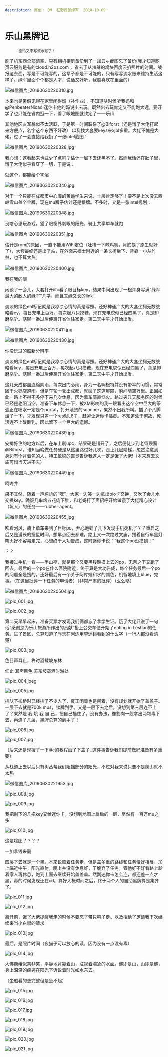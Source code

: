 ```yaml
---
description: 原创： DM  狂野西部绿军  2018-10-09
---
```


# 乐山黑牌记

          德玛又来写流水账了！

刷了机东西全部清空，只有相机相册备份到了一加云←截图忘了备份\(我才知道网页云服务是有的cloud.h2os.com ，省去了从辣辣的鸡块百度云扒照片的时间。战报这东西，写是不可能写的，这辈子都是不可能的，只有写写流水账来维持生活这样子。绿军里面个个都是人才，说话又好听，我超喜欢在里面的）

![微信图片_20190630220310.jpg](https://i.loli.net/2019/06/30/5d18c1ba6879e21654.jpg)

本来也是暑假无聊在家里闲得慌（补作业），不知道啥时候听我妈和@PenbeaterNicad 迷你卡他的妈说出去玩。既然出去玩肯定又不能跑太远，要开学了也只能在省内逛一下，看了眼地图就钦定了——乐山

其他地区友军貌似不太活跃，于是第一时间联系了@Biforst（还是饿了大佬打起来方便点，名字这个东西不好改） 以及找大套要keys来xjbl多重。大佬不愧是大佬，过了一会直接给我扔了一张intel截图：

![微信图片_20190630220328.jpg](https://i.loli.net/2019/06/30/5d18c1ba9fd4882821.jpg)

我心想：这看起来也忒少了点吧？估计一层下去还黑不了。然而我话还在肚子里，饿了大佬似乎看穿了一切，于是说：

就这个，都能给个10层

![微信图片_20190630220340.jpg](https://i.loli.net/2019/06/30/5d18c1bc192f523275.jpg)

对于一个只能在成都市中心混的苦逼学生来说，十层肯定够了！要不是上次没去西岭雪山盖个金牌，现在mu牌子估计还是银牌。不多时，又是一张intel规划：

![微信图片_20190630220348.jpg](https://i.loli.net/2019/06/30/5d18c1baa4e9696345.jpg)

没啥心思玩游戏，望了眼窗外刺眼的阳光，骑上共享单车就跑

![微信图片_20190630220351.jpg](https://i.loli.net/2019/06/30/5d18c1baa689766794.jpg)

估计是rom的原因，一直不能用WiFi定位（吐槽一下辣鸡氢，月底换了原生就好了），大套最终还是出了站，在外面来福士附近的一条长椅坐下，背靠一小从竹林，也不算太热。

![微信图片_20190630220400.jpg](https://i.loli.net/2019/06/30/5d18c1baa82a957991.jpg)

我在我的眼

闲谈了一会儿，大套打开iitc看了眼目标key，结果中间出现了一根浑身写满“绿军最大的敌人的绿军”几字，而且又绿又长的link：

淡淡的绿色enl标记就是我凉凉心情的真是写照。还好神通广大的大套坐拥无数战略看ey，每日充电上百万，每次起八只摸糖，现在充电貌似已经四黑了，真是卸磨杀驴。瞎聊一番过后便离开省体往家走。第二天中午才开始出发。

![微信图片_20190630220411.jpg](https://i.loli.net/2019/06/30/5d18c1bbb677946343.jpg)

![微信图片_20190630220430.jpg](https://i.loli.net/2019/06/30/5d18c1bab066d72645.jpg)

你没玩过的船新分辨率

淡淡的绿色enl标记就是我凉凉心情的真是写照。还好神通广大的大套坐拥无数战略看key，每日充电上百万，每次起八只摸糖，现在充电貌似已经四黑了，真是卸磨杀驴。瞎聊一番过后便离开省体往家走。第二天中午才开始出发。

这几天成都虽连绵阴雨，每次出门必雨，身为一名啊根特并没有带伞的习惯，常常困于火锅店避雨。但是车轮一驶出成都，就破了这道屏障，瞬间晴空万里。正因如此一路上不得不多停下来几次休息，因为晕车简直恼火。路过夹江天服务区的时候已经是艳阳当空。准备下车休息一下，被XM影响的我一眼看出这个空中巨大的茶壶正在喷水一定是个portal，打开滚烫的scanner，果然不出我所料。插了个八脚蛤了一下，才发现只差一个res就L8了，赶紧让迷你卡插脚。不知道处于何故，死活连不上酸酸乳，因此留下一个巨大的遗憾。

![微信图片_20190630220439.jpg](https://i.loli.net/2019/06/30/5d18c1bb84e3180090.jpg)

安排好住的地方以后，在车上刷upc，结果硬是错开了，之后便徒步到老霄顶面@Biforst。谁知当晚做任务硬是从这里路过好几次。走上几层阶梯，忽然注意到身边有个背着包的人，特工敏锐的直觉告诉我这人一定是饿了大佬!（本来想去文庙可惜当天进不去）

![微信图片_20190630220449.jpg](https://i.loli.net/2019/06/30/5d18c1bad48cb71619.jpg)

呵咚井

果不其然，随着一声尴尬的“嘿”，大家一边笑一边拿出bio卡交换，又吹了会儿水交换key。晚饭几串烤五花肉下肚，和老妈打了声招呼开始做饿了大佬精心设计（坑人）的任务——rubber agent。

![微信图片_20190630220455.jpg](https://i.loli.net/2019/06/30/5d18c22a52db438793.jpg)

吹着河风，骑上单车来到了目标po，开心地蛤了几下发现手机死机了？？重启之后又是漫长的搜星时间，想早点回去都难。路上又一次路过文庙，推着自行车黑灯瞎火好不容易走完，心想终于大功告成，这时迷你卡说：“我这个po没摸到！”

？？

我接过手机一看——半山亭，就是那个又要黑黢黢摸上去的po，无奈之下又跑了回去。最后的一个po在什么医院附近，终于算是大功告成，每个任务最后一个po的问题全是搜的，还好最后有一个关于阿库娅和水的颜色，机智地填上blue，完事。（在这里批评一下任务的申请者）（非常严肃的批评）（么么哒）

![微信图片_20190630220504.jpg](https://i.loli.net/2019/06/30/5d18c22a4a43452004.jpg)

![pic_001.jpg](https://i.loli.net/2019/06/30/5d18c22a6d4c049647.jpg)

![pic_002.jpg](https://i.loli.net/2019/06/30/5d18c22a6079b53858.jpg)

第二天早早起床，准备买票才发现我们俩都忘了拿学生证。饿了大佬只说了一句话“感谢您为乐山旅游所作出的贡献”搭上公交车便开始了eating in Leshan的任务。进了景区，总算知道了昨天在河边用望远镜看到的什么字（一行人都没看清楚）

![pic_003.jpg](https://i.loli.net/2019/06/30/5d18c22a8f89574838.jpg)

色目声耳止，杵时酒载坡东林

仰止 耳声目色 苏东坡载酒时游处

![pic_004.jpeg](https://i.loli.net/2019/06/30/5d18c22a8396295359.jpeg)

![pic_005.jpg](https://i.loli.net/2019/06/30/5d18c22a7a0f061001.jpg)

排队下栈桥时已经排了不少人了，反正闲着也是闲着，没有规划就开始了盖盖子。一层下去就是700k mus，钛牌到手。又是一层下去之后，没想到第三层连不上了？果然是 我 坑 我 自 己，把自己挡住了。没有办法，像割肉一般拿出两颗毒下去，再连了几层，黑牌总算的到手了！

![pic_006.jpg](https://i.loli.net/2019/06/30/5d18c22aa6d6792929.jpg)

![pic_007.jpg](https://i.loli.net/2019/06/30/5d18c22a9a3fb64403.jpg)

（后来还是现搜了一下iitc的教程画了下盖子..这件事告诉我们提前做好准备有多重要）

从栈道上去以后只有树丛帮我们阻挡部分的阳光，不过对我来说只要不是爬山就不太热

![微信图片_20190630221953.jpg](https://i.loli.net/2019/06/30/5d18c5276f1bd51276.jpg)

![pic_008.jpg](https://i.loli.net/2019/06/30/5d18c22aae48a25795.jpg)

![pic_009.jpg](https://i.loli.net/2019/06/30/5d18c2459cf8618845.jpg)

我把剩下的几把key交给迷你卡，没想到地图上扁扁的一层，尽然有一百万mu之多

![pic_010.jpg](https://i.loli.net/2019/06/30/5d18c2451497733994.jpg)

这是啥图？？？？

一加拿钱来删

四层下去就是一个黑。本来说顺着任务走，但是盖多重的路线和任务恰好相反，加上临近中午，阳光直射，晚上并没有休息好，干脆弃了任务，管他好不好看路上趁着家人再休息，跑到上面去继续开始盖盖盖。然鹅迷你卡怎么连，都还差一点才黑，毒的时候发现还在cd。算好大概时间之后，终于两个人的自助黑牌算是集齐了。

![pic_011.jpg](https://i.loli.net/2019/06/30/5d18c24563d1083608.jpg)

![pic_012.jpg](https://i.loli.net/2019/06/30/5d18c245898fe91466.jpg)

离开前，饿了大佬提醒我走的时候不要忘了带只鸭子走。以及拒绝了邀请我下次继续来当小白鼠的请求

![pic_013.jpg](https://i.loli.net/2019/06/30/5d18c24523cb592758.jpg)

最后，是照片时间（夜猫子可以放心的读，因为没有一点没有毒）

![pic_014.jpg](https://i.loli.net/2019/06/30/5d18c2456ce4599270.jpg)

大佛巍峨似笑非笑，平静地背靠着山，注视着湍急的水面。佛即是山，山即是佛，身上深深的痕迹在阳光下诉说着时光如水东去。

（坐船看的更完整但是坐不起）

![pic_015.jpg](https://i.loli.net/2019/06/30/5d18c2457d19d96787.jpg)

![pic_016.jpg](https://i.loli.net/2019/06/30/5d18c2453459684821.jpg)

![pic_017.jpg](https://i.loli.net/2019/06/30/5d18c245949a857467.jpg)

![pic_018.jpg](https://i.loli.net/2019/06/30/5d18c24543e1080142.jpg)

![pic_019.jpg](https://i.loli.net/2019/06/30/5d18c250eb3ce26754.jpg)

![pic_020.jpg](https://i.loli.net/2019/06/30/5d18c250d489535018.jpg)

![pic_021.jpg](https://i.loli.net/2019/06/30/5d18c250f30a236227.jpg)
